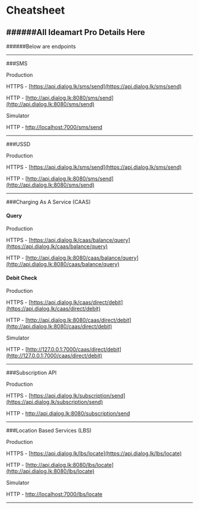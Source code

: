 Cheatsheet
==========

######All Ideamart Pro Details Here
----

######Below are endpoints

----
###SMS

Production

HTTPS - [https://api.dialog.lk/sms/send](https://api.dialog.lk/sms/send)

HTTP  - [http://api.dialog.lk:8080/sms/send](http://api.dialog.lk:8080/sms/send)


Simulator

HTTP  - [http://localhost:7000/sms/send](http://localhost:7000/sms/send)

----

###USSD

Production

HTTPS - [https://api.dialog.lk/sms/send](https://api.dialog.lk/sms/send)

HTTP - [http://api.dialog.lk:8080/sms/send](http://api.dialog.lk:8080/sms/send)

----

###Charging As A Service  (CAAS)

#### Query

Production

HTTPS - [https://api.dialog.lk/caas/balance/query](https://api.dialog.lk/caas/balance/query)

HTTP - [http://api.dialog.lk:8080/caas/balance/query](http://api.dialog.lk:8080/caas/balance/query)


#### Debit Check

Production

HTTPS - [https://api.dialog.lk/caas/direct/debit](https://api.dialog.lk/caas/direct/debit)

HTTP - [http://api.dialog.lk:8080/caas/direct/debit](http://api.dialog.lk:8080/caas/direct/debit)


Simulator

HTTP - [http://127.0.0.1:7000/caas/direct/debit](http://127.0.0.1:7000/caas/direct/debit)

-----
###Subscription API

Production

HTTPS - [https://api.dialog.lk/subscription/send](https://api.dialog.lk/subscription/send)

HTTP - [http://api.dialog.lk:8080/subscription/send ](http://api.dialog.lk:8080/subscription/send)


----
###Location Based Services (LBS)

Production

HTTPS - [https://api.dialog.lk/lbs/locate](https://api.dialog.lk/lbs/locate)

HTTP - [http://api.dialog.lk:8080/lbs/locate](http://api.dialog.lk:8080/lbs/locate)


Simulator

HTTP - [http://localhost:7000/lbs/locate](http://localhost:7000/lbs/locate)

----



